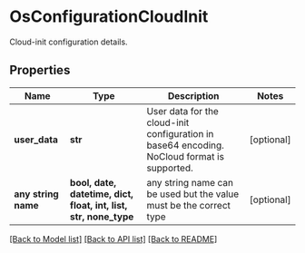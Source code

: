 # OsConfigurationCloudInit

Cloud-init configuration details.

## Properties
Name | Type | Description | Notes
------------ | ------------- | ------------- | -------------
**user_data** | **str** | User data for the cloud-init configuration in base64 encoding. NoCloud format is supported. | [optional] 
**any string name** | **bool, date, datetime, dict, float, int, list, str, none_type** | any string name can be used but the value must be the correct type | [optional]

[[Back to Model list]](../README.md#documentation-for-models) [[Back to API list]](../README.md#documentation-for-api-endpoints) [[Back to README]](../README.md)


